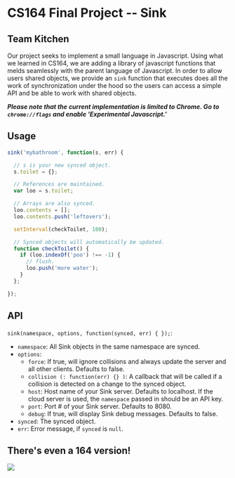 # CS164 Final Project -- Sink
## Team Kitchen

Our project seeks to implement a small language in Javascript. Using what we
learned in CS164, we are adding a library of javascript functions that melds
seamlessly with the parent language of Javascript. In order to allow users
shared objects, we provide an `sink` function that executes does all the work of
synchronization under the hood so the users can access a simple API and be able
to work with shared objects.

***Please note that the current implementation is limited to Chrome. Go to
`chrome://flags` and enable 'Experimental Javascript.'***

## Usage

```javascript
sink('mybathroom', function(s, err) {

  // s is your new synced object.
  s.toilet = {};

  // References are maintained.
  var loo = s.toilet;

  // Arrays are also synced.
  loo.contents = [];
  loo.contents.push('leftovers');

  setInterval(checkToilet, 100);

  // Synced objects will automatically be updated.
  function checkToilet() {
    if (loo.indexOf('poo') !== -1) {
      // flush.
      loo.push('more water');
    }
  };

});
```

## API

`sink(namespace, options, function(synced, err) { });`:

* `namespace`: All Sink objects in the same namespace are synced.
* `options`:
  * `force`: If true, will ignore collisions and always update the server and all other clients. Defaults to false.
  * `collision (: function(err) {} )`: A callback that will be called if a collision is detected on a change to the synced object.
  * `host`: Host name of your Sink server. Defaults to localhost. If the cloud server is used, the `namespace` passed in should be an API key.
  * `port`: Port # of your Sink server. Defaults to 8080.
  * `debug`: If true, will display Sink debug messages. Defaults to false.
* `synced`: The synced object.
* `err`: Error message, if `synced` is `null`.

## There's even a 164 version!

<img src="http://i.imgur.com/50R9aln.png">
